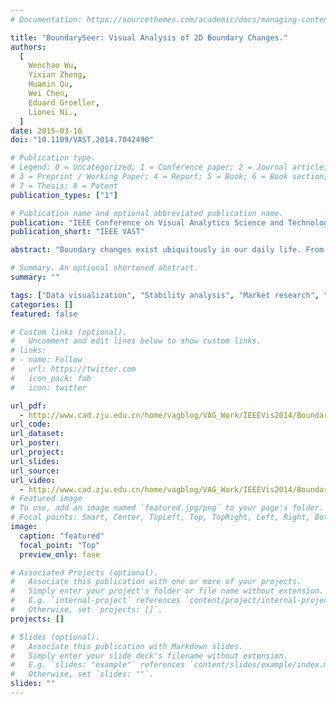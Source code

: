 ```yaml
---
# Documentation: https://sourcethemes.com/academic/docs/managing-content/

title: "BoundarySeer: Visual Analysis of 2D Boundary Changes."
authors:
  [
	Wenchao Wu,
    Yixian Zheng,
    Huamin Qu,
    Wei Chen,
    Eduard Groeller,
    Lionei Ni.,
  ]
date: 2015-03-16
doi: "10.1109/VAST.2014.7042490"

# Publication type.
# Legend: 0 = Uncategorized; 1 = Conference paper; 2 = Journal article;
# 3 = Preprint / Working Paper; 4 = Report; 5 = Book; 6 = Book section;
# 7 = Thesis; 8 = Patent
publication_types: ["1"]

# Publication name and optional abbreviated publication name.
publication: "IEEE Conference on Visual Analytics Science and Technology"
publication_short: "IEEE VAST"

abstract: "Boundary changes exist ubiquitously in our daily life. From the Antarctic ozone hole to the land desertification, and from the territory of a country to the area within one-hour reach from a downtown location, boundaries change over time. With a large number of time-varying boundaries recorded, people often need to analyze the changes, detect their similarities or differences, and find out spatial and temporal patterns of the evolution for various applications. In this paper, we present a comprehensive visual analytics system, BoundarySeer, to help users gain insight into the changes of boundaries. Our system consists of four major viewers: 1) a global viewer to show boundary groups based on their similarity and the distribution of boundary attributes such as smoothness and perimeter; 2) a region viewer to display the regions encircled by the boundaries and how they are affected by boundary changes; 3) a trend viewer to reveal the temporal patterns in the boundary evolution and potential spatio-temporal correlations; 4) a directional change viewer to encode movements of boundary segments in different directions. Quantitative analyses of boundaries (e.g., similarity measurement and adaptive clustering) and intuitive visualizations (e.g., density map and ThemeRiver) are integrated into these viewers, which enable users to explore boundary changes from different aspects and at different scales. Case studies with two real-world datasets have been carried out to demonstrate the effectiveness of our system."

# Summary. An optional shortened abstract.
summary: ""

tags: ["Data visualization", "Stability analysis", "Market research", "Visualization","Power system stability","Heating"]
categories: []
featured: false

# Custom links (optional).
#   Uncomment and edit lines below to show custom links.
# links:
# - name: Follow
#   url: https://twitter.com
#   icon_pack: fab
#   icon: twitter

url_pdf:
  - http://www.cad.zju.edu.cn/home/vagblog/VAG_Work/IEEEVis2014/BoundaryChange/wu.pdf
url_code:
url_dataset:
url_poster:
url_project:
url_slides:
url_source:
url_video:
  - http://www.cad.zju.edu.cn/home/vagblog/VAG_Work/IEEEVis2014/BoundaryChange/wu.mp4
# Featured image
# To use, add an image named `featured.jpg/png` to your page's folder.
# Focal points: Smart, Center, TopLeft, Top, TopRight, Left, Right, BottomLeft, Bottom, BottomRight.
image:
  caption: "featured"
  focal_point: "Top"
  preview_only: fase

# Associated Projects (optional).
#   Associate this publication with one or more of your projects.
#   Simply enter your project's folder or file name without extension.
#   E.g. `internal-project` references `content/project/internal-project/index.md`.
#   Otherwise, set `projects: []`.
projects: []

# Slides (optional).
#   Associate this publication with Markdown slides.
#   Simply enter your slide deck's filename without extension.
#   E.g. `slides: "example"` references `content/slides/example/index.md`.
#   Otherwise, set `slides: ""`.
slides: ""
---
```

